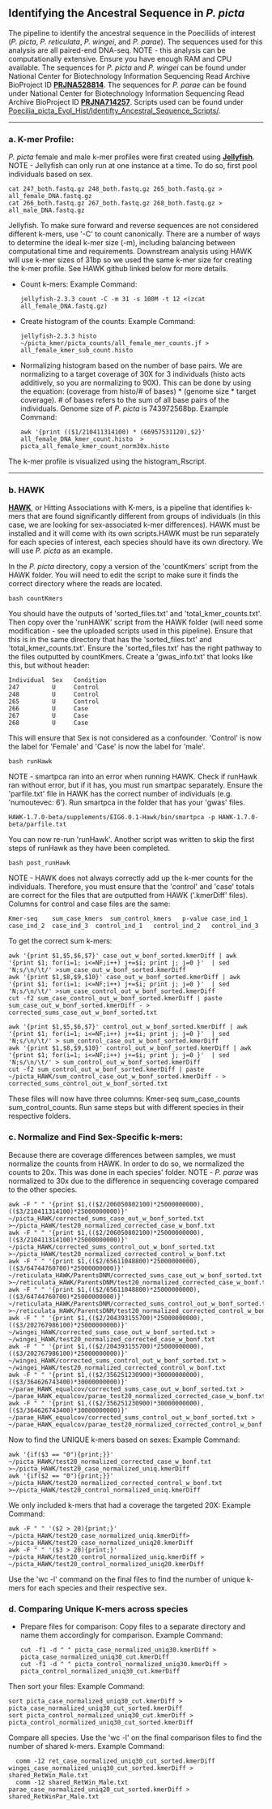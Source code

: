 ## Identifying the Ancestral Sequence in _P. picta_
The pipeline to identify the ancestral sequence in the Poeciliids of interest (_P. picta_, _P. reticulata_, _P. wingei_, and _P. parae_). The sequences used for this analysis are all paired-end DNA-seq. NOTE - this analysis can be computationally extensive. Ensure you have enough RAM and CPU available.
The sequences for _P. picta_ and _P. wingei_ can be found under National Center for Biotechnology Information Sequencing Read Archive BioProject ID **[PRJNA528814](https://www.ncbi.nlm.nih.gov/sra/PRJNA528814)**. The sequences for _P. parae_ can be found under National Center for Biotechnology Information Sequencing Read Archive BioProject ID **[PRJNA714257](https://www-ncbi-nlm-nih-gov.ezproxy.library.ubc.ca/bioproject/?term=PRJNA714257)**. 
Scripts used can be found under [Poecilia_picta_Evol_Hist/Identifty_Ancestral_Sequence_Scripts/](https://github.com/ljmfong/Poecilia_picta_Evol_Hist/tree/main/Identifty_Ancestral_Sequence_Scripts).

---------------------------------------------------------------------------------------------------------------

### a. K-mer Profile:
_P. picta_ female and male k-mer profiles were first created using **[Jellyfish](https://github.com/gmarcais/Jellyfish)**. NOTE - Jellyfish can only run at one instance at a time. To do so, first pool individuals based on sex.

    cat 247_both.fastq.gz 248_both.fastq.gz 265_both.fastq.gz > all_female_DNA.fastq.gz
    cat 266_both.fastq.gz 267_both.fastq.gz 268_both.fastq.gz > all_male_DNA.fastq.gz

Jellyfish. To make sure forward and reverse sequences are not considered different k-mers, use '-C' to count canonically. There are a number of ways to determine the ideal k-mer size (-m), including balancing between computational time and requirements. Downstream analysis using HAWK will use k-mer sizes of 31bp so we used the same k-mer size for creating the k-mer profile. See HAWK github linked below for more details.

* Count k-mers: Example Command:


      jellyfish-2.3.3 count -C -m 31 -s 100M -t 12 <(zcat all_female_DNA.fastq.gz) 
    
* Create histogram of the counts: Example Command:


      jellyfish-2.3.3 histo ~/picta_kmer/picta_counts/all_female_mer_counts.jf > all_female_kmer_sub_count.histo

* Normalizing histogram based on the number of base pairs. We are normalizing to a target coverage of 30X for 3 individuals (histo acts additively, so you are normalizing to 90X). This can be done by using the equation: (coverage from histo/# of bases) * (genome size * target coverage). # of bases refers to the sum of all base pairs of the individuals. Genome size of _P. picta_ is 743972568bp. Example Command:


      awk '{print (($1/210411314100) * (66957531120),$2}' all_female_DNA_kmer_count.histo  > picta_all_female_kmer_count_norm30x.histo

The k-mer profile is visualized using the histogram_Rscript.

---------------------------------------------------------------------------------------------------------------

### b. HAWK

**[HAWK](https://github.com/atifrahman/HAWK)**, or Hitting Associations with K-mers, is a pipeline that identifies k-mers that are found significantly different from groups of individuals (in this case, we are looking for sex-associated k-mer differences). HAWK must be installed and it will come with its own scripts.HAWK must  be run separately for each species of interest, each species should have its own directory.  We will use _P. picta_ as an example.

In the _P. picta_ directory, copy a version of the 'countKmers' script from the HAWK folder. You will need to edit the script to make sure it finds the correct directory where the reads are located.

    bash countKmers
    
You should have the outputs of 'sorted_files.txt' and 'total_kmer_counts.txt'. Then copy over the 'runHAWK' script from the HAWK folder (will need some modification - see the uploaded scripts used in this pipeline). Ensure that this is in the same directory that has the 'sorted_files.txt' and 'total_kmer_counts.txt'. Ensure the 'sorted_files.txt' has the right pathway to the files outputted by countKmers. Create a 'gwas_info.txt' that looks like this, but without header:

    Individual  Sex   Condition
    247         U     Control
    248         U     Control
    265         U     Control
    266         U     Case
    267         U     Case
    268         U     Case

This will ensure that Sex is not considered as a confounder. 'Control' is now the label for 'Female' and 'Case' is now the label for 'male'.

    bash runHawk
    
NOTE - smartpca ran into an error when running HAWK. Check if runHawk ran without error, but if it has, you must run smartpac separately. Ensure the 'parfile.txt' file in HAWK has the correct number of individuals (e.g. 'numoutevec:  6'). Run smartpca in the folder that has your 'gwas' files.

    HAWK-1.7.0-beta/supplements/EIG6.0.1-Hawk/bin/smartpca -p HAWK-1.7.0-beta/parfile.txt
    
You can now re-run 'runHawk'. Another script was written to skip the first steps of runHawk as they have been completed.

    bash post_runHawk

NOTE - HAWK does not always correctly add up the k-mer counts for the individuals. Therefore, you must ensure that the 'control' and 'case' totals are correct for the files that are outputted from HAWK ('.kmerDiff' files). Columns for control and case files are the same: 

    Kmer-seq	sum_case_kmers	sum_control_kmers	p-value	case_ind_1	case_ind_2	case_ind_3	control_ind_1	control_ind_2	control_ind_3

To get the correct sum k-mers:

    awk '{print $1,$5,$6,$7}' case_out_w_bonf_sorted.kmerDiff | awk '{print $1; for(i=1; i<=NF;i++) j+=$i; print j; j=0 }'  | sed 'N;s/\n/\t/' >sum_case_out_w_bonf_sorted.kmerDiff
    awk '{print $1,$8,$9,$10}' case_out_w_bonf_sorted.kmerDiff | awk '{print $1; for(i=1; i<=NF;i++) j+=$i; print j; j=0 }'  | sed 'N;s/\n/\t/' >sum_case_control_out_w_bonf_sorted.kmerDiff
    cut -f2 sum_case_control_out_w_bonf_sorted.kmerDiff | paste sum_case_out_w_bonf_sorted.kmerDiff - > corrected_sums_case_out_w_bonf_sorted.txt
    
    awk '{print $1,$5,$6,$7}' control_out_w_bonf_sorted.kmerDiff | awk '{print $1; for(i=1; i<=NF;i++) j+=$i; print j; j=0 }'  | sed 'N;s/\n/\t/' > sum_control_case_out_w_bonf_sorted.kmerDiff
    awk '{print $1,$8,$9,$10}' control_out_w_bonf_sorted.kmerDiff | awk '{print $1; for(i=1; i<=NF;i++) j+=$i; print j; j=0 }'  | sed 'N;s/\n/\t/' > sum_control_out_w_bonf_sorted.kmerDiff
    cut -f2 sum_control_out_w_bonf_sorted.kmerDiff | paste ~/picta_HAWK/sum_control_case_out_w_bonf_sorted.kmerDiff - > corrected_sums_control_out_w_bonf_sorted.txt

These files will now have three columns: Kmer-seq	sum_case_counts	sum_control_counts. Run same steps but with different species in their respective folders.

### c. Normalize and Find Sex-Specific k-mers:
Because there are coverage differences between samples, we must normalize the counts from HAWK. In order to do so, we normalized the counts to 20x. This was done in each species' folder. NOTE - _P. parae_ was normalized to 30x due to the difference in sequencing coverage compared to the other species.

    awk -F " " '{print $1,(($2/206050802100)*25000000000),(($3/210411314100)*25000000000)}' ~/picta_HAWK/corrected_sums_case_out_w_bonf_sorted.txt >~/picta_HAWK/test20_normalized_corrected_case_w_bonf.txt
    awk -F " " '{print $1,(($2/206050802100)*25000000000),(($3/210411314100)*25000000000)}' ~/picta_HAWK/corrected_sums_control_out_w_bonf_sorted.txt >~/picta_HAWK/test20_normalized_corrected_control_w_bonf.txt
    awk -F " " '{print $1,(($2/65611048800)*25000000000),(($3/64744760700)*25000000000)}' ~/reticulata_HAWK/ParentsDNM/corrected_sums_case_out_w_bonf_sorted.txt >~/reticulata_HAWK/ParentsDNM/test20_normalized_corrected_case_w_bonf.txt
    awk -F " " '{print $1,(($2/65611048800)*25000000000),(($3/64744760700)*25000000000)}' ~/reticulata_HAWK/ParentsDNM/corrected_sums_control_out_w_bonf_sorted.txt >~/reticulata_HAWK/ParentsDNM/test20_normalized_corrected_control_w_bonf.txt
    awk -F " " '{print $1,(($2/204393155700)*25000000000),(($3/202767986100)*25000000000)}' ~/wingei_HAWK/corrected_sums_case_out_w_bonf_sorted.txt > ~/wingei_HAWK/test20_normalized_corrected_case_w_bonf.txt
    awk -F " " '{print $1,(($2/204393155700)*25000000000),(($3/202767986100)*25000000000)}' ~/wingei_HAWK/corrected_sums_control_out_w_bonf_sorted.txt > ~/wingei_HAWK/test20_normalized_corrected_control_w_bonf.txt
    awk -F " " '{print $1,(($2/356251230900)*30000000000),(($3/364626743400)*30000000000)}' ~/parae_HAWK_equalcov/corrected_sums_case_out_w_bonf_sorted.txt > ~/parae_HAWK_equalcov/parae_test20_normalized_corrected_case_w_bonf.txt
    awk -F " " '{print $1,(($2/356251230900)*30000000000),(($3/364626743400)*30000000000)}' ~/parae_HAWK_equalcov/corrected_sums_control_out_w_bonf_sorted.txt > ~/parae_HAWK_equalcov/parae_test20_normalized_corrected_control_w_bonf.txt

Now to find the UNIQUE k-mers based on sexes: Example Command:

    awk '{if($3 == "0"){print;}}' ~/picta_HAWK/test20_normalized_corrected_case_w_bonf.txt >~/picta_HAWK/test20_case_normalized_uniq.kmerDiff
    awk '{if($2 == "0"){print;}}' ~/picta_HAWK/test20_normalized_corrected_control_w_bonf.txt >~/picta_HAWK/test20_control_normalized_uniq.kmerDiff

  
We only included k-mers that had a coverage the targeted 20X: Example Command:


    awk -F " " '($2 > 20){print;}' ~/picta_HAWK/test20_case_normalized_uniq.kmerDiff> ~/picta_HAWK/test20_case_normalized_uniq20.kmerDiff
    awk -F " " '($3 > 20){print;}' ~/picta_HAWK/test20_control_normalized_uniq.kmerDiff > ~/picta_HAWK/test20_control_normalized_uniq20.kmerDiff


Use the 'wc -l' command on the final files to find the number of unique k-mers for each species and their respective sex.

### d. Comparing Unique K-mers across species

* Prepare files for comparison: Copy files to a separate directory and name them accordingly for comparison. Example Command:

      cut -f1 -d " " picta_case_normalized_uniq30.kmerDiff > picta_case_normalized_uniq30_cut.kmerDiff
      cut -f1 -d " " picta_control_normalized_uniq30.kmerDiff > picta_control_normalized_uniq30_cut.kmerDiff

Then sort your files: Example Command:

    sort picta_case_normalized_uniq30_cut.kmerDiff > picta_case_normalized_uniq30_cut_sorted.kmerDiff
    sort picta_control_normalized_uniq30_cut.kmerDiff > picta_control_normalized_uniq30_cut_sorted.kmerDiff

 
Compare all species. Use the 'wc -l' on the final comparison files to find the number of shared k-mers. Example Command:



      comm -12 ret_case_normalized_uniq30_cut_sorted.kmerDiff wingei_case_normalized_uniq30_cut_sorted.kmerDiff > shared_RetWin_Male.txt
      comm -12 shared_RetWin_Male.txt parae_case_normalized_uniq20_cut_sorted.kmerDiff > shared_RetWinPar_Male.txt
      
